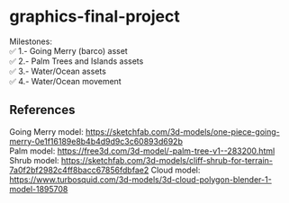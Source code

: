 # graphics-final-project

Milestones: <br />
:white_check_mark: 1.- Going Merry (barco) asset <br />
:white_check_mark: 2.- Palm Trees and Islands assets <br />
:white_check_mark: 3.- Water/Ocean assets <br />
:white_check_mark: 4.- Water/Ocean movement <br />


## References
Going Merry model: https://sketchfab.com/3d-models/one-piece-going-merry-0e1f16189e8b4b4d9d9c3c60893d692b  
Palm model: https://free3d.com/3d-model/-palm-tree-v1--283200.html
Shrub model:  https://sketchfab.com/3d-models/cliff-shrub-for-terrain-7a0f2bf2982c4ff8bacc67856fdbfae2
Cloud model: https://www.turbosquid.com/3d-models/3d-cloud-polygon-blender-1-model-1895708
